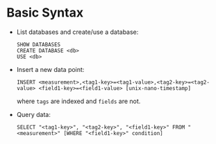 # Basic Syntax

* List databases and create/use a database:

  ```
  SHOW DATABASES
  CREATE DATABASE <db>
  USE <db>
  ```

* Insert a new data point:

  ```
  INSERT <measurement>,<tag1-key>=<tag1-value>,<tag2-key>=<tag2-value> <field1-key>=<field1-value> [unix-nano-timestamp]
  ```

  where `tags` are indexed and `fields` are not.

* Query data:

  ```
  SELECT "<tag1-key>", "<tag2-key>", "<field1-key>" FROM "<measurement>" [WHERE "<field1-key>" condition]
  ```
